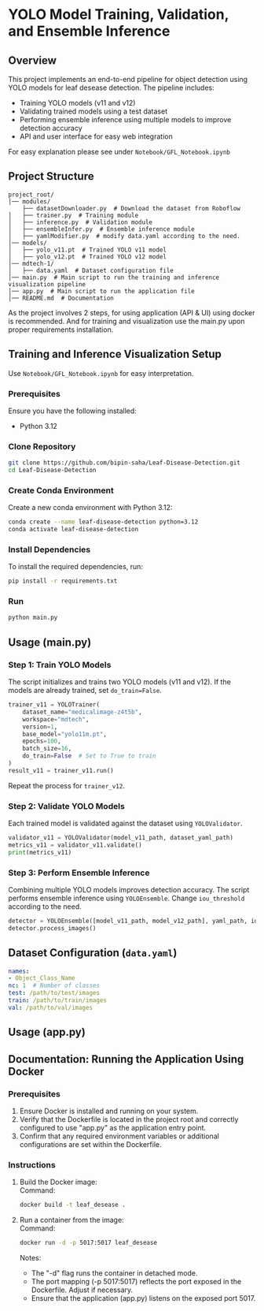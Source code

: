 # YOLO Model Training, Validation, and Ensemble Inference

## Overview

This project implements an end-to-end pipeline for object detection using YOLO models for leaf desease detection. The pipeline includes:

- Training YOLO models (v11 and v12)
- Validating trained models using a test dataset
- Performing ensemble inference using multiple models to improve detection accuracy
- API and user interface for easy web integration

For easy explanation please see under `Notebook/GFL_Notebook.ipynb`

## Project Structure

```
project_root/
│── modules/
    ├── datasetDownloader.py  # Download the dataset from Roboflow
│   ├── trainer.py  # Training module
│   ├── inference.py  # Validation module
│   ├── ensembleInfer.py  # Ensemble inference module
│   ├── yamlModifier.py  # modify data.yaml according to the need.
│── models/
│   ├── yolo_v11.pt  # Trained YOLO v11 model
│   ├── yolo_v12.pt  # Trained YOLO v12 model
│── mdtech-1/
│   ├── data.yaml  # Dataset configuration file
│── main.py  # Main script to run the training and inference visualization pipeline
│── app.py  # Main script to run the application file
│── README.md  # Documentation
```

As the project involves 2 steps, for using application (API & UI) using docker is recommended. And for training and visualization use the main.py upon proper requirements installation.

## Training and Inference Visualization Setup
Use `Notebook/GFL_Notebook.ipynb` for easy interpretation.

### Prerequisites

Ensure you have the following installed:

- Python 3.12

### Clone Repository
```bash
git clone https://github.com/bipin-saha/Leaf-Disease-Detection.git
cd Leaf-Disease-Detection
```

### Create Conda Environment

Create a new conda environment with Python 3.12:

```bash
conda create --name leaf-disease-detection python=3.12
conda activate leaf-disease-detection
```

### Install Dependencies

To install the required dependencies, run:

```bash
pip install -r requirements.txt
```

### Run

```bash
python main.py
```

## Usage (main.py)

### Step 1: Train YOLO Models

The script initializes and trains two YOLO models (v11 and v12). If the models are already trained, set `do_train=False`.

```python
trainer_v11 = YOLOTrainer(
    dataset_name="medicalimage-z4t5b",
    workspace="mdtech",
    version=1,
    base_model="yolo11m.pt",
    epochs=100,
    batch_size=16,
    do_train=False  # Set to True to train
)
result_v11 = trainer_v11.run()
```

Repeat the process for `trainer_v12`.

### Step 2: Validate YOLO Models

Each trained model is validated against the dataset using `YOLOValidator`.

```python
validator_v11 = YOLOValidator(model_v11_path, dataset_yaml_path)
metrics_v11 = validator_v11.validate()
print(metrics_v11)
```

### Step 3: Perform Ensemble Inference

Combining multiple YOLO models improves detection accuracy. The script performs ensemble inference using `YOLOEnsemble`. Change `iou_threshold` according to the need.

```python
detector = YOLOEnsemble([model_v11_path, model_v12_path], yaml_path, iou_threshold=0.7)
detector.process_images()
```

## Dataset Configuration (`data.yaml`)

```yaml
names:
- Object_Class_Name
nc: 1  # Number of classes
test: /path/to/test/images
train: /path/to/train/images
val: /path/to/val/images
```


## Usage (app.py)
## Documentation: Running the Application Using Docker

### Prerequisites
1. Ensure Docker is installed and running on your system.
2. Verify that the Dockerfile is located in the project root and correctly configured to use "app.py" as the application entry point.
3. Confirm that any required environment variables or additional configurations are set within the Dockerfile.

### Instructions

1. Build the Docker image:  
    Command:  
    ```bash
    docker build -t leaf_desease .
    ```

2. Run a container from the image:  
    Command:  
    ```bash
    docker run -d -p 5017:5017 leaf_desease  
    ```

    Notes:  
    - The "-d" flag runs the container in detached mode.
    - The port mapping (-p 5017:5017) reflects the port exposed in the Dockerfile. Adjust if necessary.
    - Ensure that the application (app.py) listens on the exposed port 5017.



